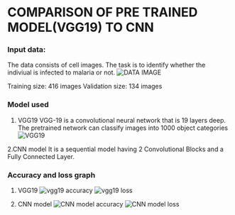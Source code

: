# COMPARISON OF PRE TRAINED MODEL(VGG19) TO CNN

### Input data:
The data consists of cell images. The task is to identify whether the indiviual is infected to malaria or not.
![DATA IMAGE](https://user-images.githubusercontent.com/71454551/115407899-0d38cc00-a20e-11eb-8fbc-10dc84323b09.png)

Training size: 416 images 
Validation size: 134 images

### Model used 
1. VGG19
VGG-19 is a convolutional neural network that is 19 layers deep. The pretrained network can classify images into 1000 object categories
![VGG19](https://user-images.githubusercontent.com/71454551/115407778-f6927500-a20d-11eb-890f-ddc4b7727185.png)

2.CNN model
It is a sequential model having 2 Convolutional Blocks and a Fully Connected Layer.

### Accuracy and loss graph 
1. VGG19
![vgg19 accuracy](https://user-images.githubusercontent.com/71454551/115408005-22adf600-a20e-11eb-95e7-d98b4d6866d8.png) ![vgg19 loss](https://user-images.githubusercontent.com/71454551/115408084-35c0c600-a20e-11eb-96df-db012ae393b1.png)

2. CNN model
![CNN model accuracy](https://user-images.githubusercontent.com/71454551/115408166-47a26900-a20e-11eb-98c8-e0a7948dcf4d.png) ![CNN model loss](https://user-images.githubusercontent.com/71454551/115408270-59840c00-a20e-11eb-96fd-37126c556cda.png)

